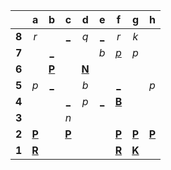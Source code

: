 |     |  a  |  b  |  c  |  d  |  e  |  f  |  g  |  h  |
|:---:|:---:|:---:|:---:|:---:|:---:|:---:|:---:|:---:|
|  **8**  |  _r_  |     |  [_](http://localhost:8080/api/chess/play?move=d6c8)  |  _q_  |  [_](http://localhost:8080/api/chess/play?move=d6e8)  |  _r_  |  _k_  |     |
|  **7**  |     |  [_](http://localhost:8080/api/chess/play?move=d6b7)  |     |     |  _b_  |  [_p_](http://localhost:8080/api/chess/play?move=d6f7)  |  _p_  |     |
|  **6**  |     |  [**P**](http://localhost:8080/api/chess/select?square=b6)  |     |  [**N**](http://localhost:8080/api/chess/select?square=d6)  |     |     |     |     |
|  **5**  |  _p_  |  [_](http://localhost:8080/api/chess/play?move=d6b5)  |     |  _b_  |     |  [_](http://localhost:8080/api/chess/play?move=d6f5)  |     |  _p_  |
|  **4**  |     |     |  [_](http://localhost:8080/api/chess/play?move=d6c4)  |  _p_  |  [_](http://localhost:8080/api/chess/play?move=d6e4)  |  [**B**](http://localhost:8080/api/chess/select?square=f4)  |     |     |
|  **3**  |     |     |  _n_  |     |     |     |     |     |
|  **2**  |  [**P**](http://localhost:8080/api/chess/select?square=a2)  |     |  [**P**](https://github.com/grim-kalman)  |     |     |  [**P**](http://localhost:8080/api/chess/select?square=f2)  |  [**P**](http://localhost:8080/api/chess/select?square=g2)  |  [**P**](http://localhost:8080/api/chess/select?square=h2)  |
|  **1**  |  [**R**](http://localhost:8080/api/chess/select?square=a1)  |     |     |     |     |  [**R**](http://localhost:8080/api/chess/select?square=f1)  |  [**K**](http://localhost:8080/api/chess/select?square=g1)  |     |
